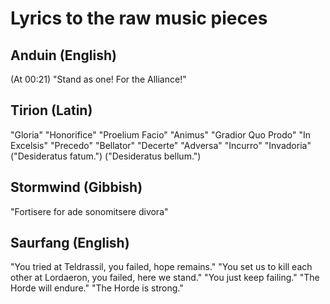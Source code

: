 # Lyrics to the raw music pieces
## Anduin (English)
(At 00:21) "Stand as one! For the Alliance!"

## Tirion (Latin)
"Gloria"
"Honorifice"
"Proelium Facio"
"Animus"
"Gradior Quo Prodo"
"In Excelsis"
"Precedo"
"Bellator"
"Decerte"
"Adversa"
"Incurro"
"Invadoria"
("Desideratus fatum.")
("Desideratus bellum.")

## Stormwind (Gibbish)
"Fortisere for ade sonomitsere divora"

## Saurfang (English)
"You tried at Teldrassil, you failed, hope remains."
"You set us to kill each other at Lordaeron, you failed, here we stand."
"You just keep failing."
"The Horde will endure."
"The Horde is strong."
